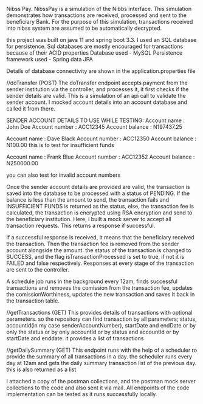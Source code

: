 Nibss Pay.
NibssPay is a simulation of the Nibbs interface. This simulation demonstrates how transactions are received, processed and sent to the beneficiary Bank. For the purpose of this simulation, 
transactions received into nibss system are assumed to be automatically decrypted.

this project was built on java 11 and spring boot 3.3. I used an SQL database for persistence. Sql databases
are mostly encouraged for transactions because of their ACID properties
Database used - MySQL
Persistence framework used - Spring data JPA

Details of database connectivity are shown in the application.properties file

//doTransfer (POST)
The doTransfer endpoint accepts payment from the sender institution via the controller, and processes it, it first checks if the sender details are valid. This is a simulation of an api call to validate
the sender account. I mocked account details into an account database and called it from there. 

SENDER ACCOUNT DETAILS TO USE WHILE TESTING:
Account name : John Doe
Account number : ACC12345
Account balance : N197437.25

Account name : Dave Black
Account number : ACC12350
Account balance : N100.00 this is to test for insufficient funds

Account name : Frank Blue
Account number : ACC12352
Account balance : N250000.00 

you can also test for invalid account numbers

Once the sender account details are provided are valid, the transaction is saved into the database to be processed with a status of PENDING. If the balance is less than the amount to send, 
the transaction fails and INSUFFICIENT FUNDS is returned as the status, else, the transaction fee is calculated, the transaction is encrypted using RSA encryption and send to the beneficiary institution. Here, i built a mock server to accept all transaction requests. This returns a response if successful.

If a successful response is received, it means that the beneficiary received the transaction. Then the transaction fee is removed from the sender account alongside the amount. the status
of the transaction is changed to SUCCESS, and the flag isTransactionProcessed is set to true, if not it is FAILED and false respectively. Responses at every stage of the transaction are
sent to the controller.

A schedule job runs in the background every 12am, finds successful transactions and removes the comission from the transaction fee, updates the comissionWorthiness, updates the new 
transaction and saves it back in the transaction table.

//getTransactions (GET)
This provides details of transactions with optional parameters.
so the repository can find transaction by all parameters; status, accountid(in my case senderAccountNumber), startDate and endDate
or by only the status
or by only accountId
or by status and accountId
or by startDate and enddate.
it provides a list of transactions

//getDailySummary (GET)
This endpoint runs with the help of a scheduler ro provide the summary of all transactions in a day. the scheduler runs every day at 12am and gets the daily summary transaction list of the
previous day. 
this is also returned as a list

I attached a copy of the postman collections, and the postman mock server collections to the code and also sent it via mail. All endpoints of the code implementation can be tested as it runs successfully locally. 





